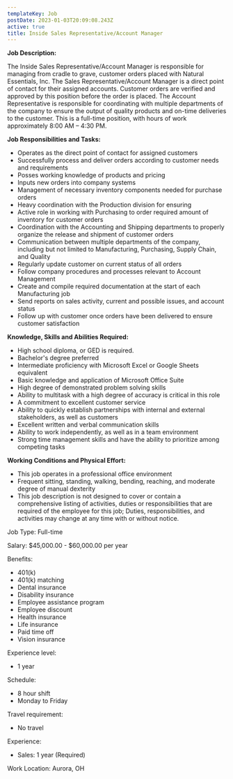 ```yaml
---
templateKey: Job
postDate: 2023-01-03T20:09:08.243Z
active: true
title: Inside Sales Representative/Account Manager
---
```

<!--StartFragment-->

**Job Description:**

The Inside Sales Representative/Account Manager is responsible for managing from cradle to grave, customer orders placed with Natural Essentials, Inc. The Sales Representative/Account Manager is a direct point of contact for their assigned accounts. Customer orders are verified and approved by this position before the order is placed. The Account Representative is responsible for coordinating with multiple departments of the company to ensure the output of quality products and on-time deliveries to the customer. This is a full-time position, with hours of work approximately 8:00 AM – 4:30 PM.

**Job Responsibilities and Tasks:**

* Operates as the direct point of contact for assigned customers
* Successfully process and deliver orders according to customer needs and requirements
* Posses working knowledge of products and pricing
* Inputs new orders into company systems
* Management of necessary inventory components needed for purchase orders
* Heavy coordination with the Production division for ensuring
* Active role in working with Purchasing to order required amount of inventory for customer orders
* Coordination with the Accounting and Shipping departments to properly organize the release and shipment of customer orders
* Communication between multiple departments of the company, including but not limited to Manufacturing, Purchasing, Supply Chain, and Quality
* Regularly update customer on current status of all orders
* Follow company procedures and processes relevant to Account Management
* Create and compile required documentation at the start of each Manufacturing job
* Send reports on sales activity, current and possible issues, and account status
* Follow up with customer once orders have been delivered to ensure customer satisfaction

**Knowledge, Skills and Abilities Required:**

* High school diploma, or GED is required.
* Bachelor's degree preferred
* Intermediate proficiency with Microsoft Excel or Google Sheets equivalent
* Basic knowledge and application of Microsoft Office Suite
* High degree of demonstrated problem solving skills
* Ability to multitask with a high degree of accuracy is critical in this role
* A commitment to excellent customer service
* Ability to quickly establish partnerships with internal and external stakeholders, as well as customers
* Excellent written and verbal communication skills
* Ability to work independently, as well as in a team environment
* Strong time management skills and have the ability to prioritize among competing tasks

**Working Conditions and Physical Effort:**

* This job operates in a professional office environment
* Frequent sitting, standing, walking, bending, reaching, and moderate degree of manual dexterity
* This job description is not designed to cover or contain a comprehensive listing of activities, duties or responsibilities that are required of the employee for this job; Duties, responsibilities, and activities may change at any time with or without notice.

Job Type: Full-time

Salary: $45,000.00 - $60,000.00 per year

Benefits:

* 401(k)
* 401(k) matching
* Dental insurance
* Disability insurance
* Employee assistance program
* Employee discount
* Health insurance
* Life insurance
* Paid time off
* Vision insurance

Experience level:

* 1 year

Schedule:

* 8 hour shift
* Monday to Friday

Travel requirement:

* No travel

Experience:

* Sales: 1 year (Required)

Work Location: Aurora, OH

<!--EndFragment-->